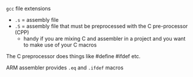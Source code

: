 `gcc` file extensions

* `.s` = assembly file
* `.S` = assembly file that must be preprocessed with the C pre-processor (CPP)
    * handy if you are mixing C and assembler in a project and you want to make use of your C macros

The C preprocessor does things like #define #ifdef etc.

ARM assembler provides `.eq` and `.ifdef` macros
